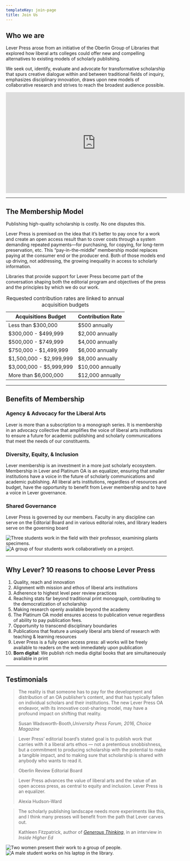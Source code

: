 ```yaml
---
templateKey: join-page
title: Join Us
---
```

<div class="row featurette">
    <div class="col-md-7">
        <h2 class="featurette-heading">Who we are</h2>
        <p class="lead"><span class="intro scala-sans text-primary">Lever Press arose</span> from an initiative of the Oberlin Group of Libraries that explored how liberal arts colleges could offer new and compelling alternatives to existing models of scholarly publishing.</p>
        <p>We seek out, identify, evaluate and advocate for transformative scholarship that spurs creative dialogue within and between traditional fields of inquiry, emphasizes disciplinary innovation, draws upon new models of collaborative research and strives to reach the broadest audience possible.</p>
    </div>
    <div class="col-md-5">
        <div class="video-embed embed-responsive embed-responsive-16by9">
        <iframe title="Why publish with Lever Press? video" width="560" height="315"
        src="https://www.youtube-nocookie.com/embed/e2vF-SG0-WU" frameborder="0"
        allow="accelerometer; autoplay; encrypted-media; gyroscope;
    picture-in-picture" allowfullscreen></iframe>
       </div>
    </div>
</div>
<hr class="featurette-divider">
<div class="row featurette">
    <div class="col-md-7 order-md-2">
        <h2 class="featurette-heading">The Membership Model</h2>
        <p class="lead">Publishing high-quality scholarship is costly. No one disputes this.</p>
        <p>Lever Press is premised on the idea that it’s better to pay once for a work and create an open access result than to cover costs through a system demanding repeated payments—for purchasing, for copying, for long-term preservation, etc. This “pay-in-the-middle” membership model replaces paying at the consumer end or the producer end. Both of those models end up driving, not addressing, the growing inequality in access to scholarly information.</p>
        <p>Libraries that provide support for Lever Press become part of the conversation shaping both the editorial program and objectives of the press and the principles by which we do our work.</p>
    </div>
    <div class="col-md-5 order-md-1">
        <table class="table table-bordered">
            <caption class="scala-sans">Requested contribution rates are linked to annual acquisition budgets</caption>
            <thead class="scala-sans">
                <tr>
                    <th scope="col">Acquisitions Budget</th>
                    <th scope="col">Contribution Rate</th>
                </tr>
            </thead>
            <tbody>
                <tr>
                    <td>Less than $300,000</td>
                    <td>$500 annually</td>
                </tr>
                <tr>
                    <td>$300,000 - $499,999</td>
                    <td>$2,000 annually</td>
                </tr>
                <tr>
                    <td>$500,000 - $749,999</td>
                    <td>$4,000 annually</td>
                </tr>
                <tr>
                    <td>$750,000 - $1,499,999</td>
                    <td>$6,000 annually</td>
                </tr>
                <tr>
                    <td>$1,500,000 - $2,999,999</td>
                    <td>$8,000 annually</td>
                </tr>
                <tr>
                    <td>$3,000,000 - $5,999,999</td>
                    <td>$10,000 annually</td>
                </tr>
                <tr>
                    <td>More than $6,000,000</td>
                    <td>$12,000 annually</td>
                </tr>
            </tbody>
        </table>
    </div>
</div>
<hr class="featurette-divider">
<div class="row featurette">
    <div class="col-md-7">
        <h2 class="featurette-heading">Benefits of Membership</h2>
        <h3 class="join-h3 text-primary">Agency &amp; Advocacy for the Liberal Arts</h3>
        <p>Lever is more than a subscription to a monograph series. It is membership in an advocacy collective that amplifies the voice of liberal arts institutions to ensure a future for academic publishing and scholarly communications that meet the needs of our constituents. </p>
        <h3 class="join-h3 text-primary">Diversity, Equity, &amp; Inclusion</h3>
        <p>Lever membership is an investment in a more just scholarly ecosystem. Membership in Lever and Platinum OA is an equalizer, ensuring that smaller institutions have a voice in the future of scholarly communications and academic publishing. All liberal arts institutions, regardless of resources and budget, have the opportunity to benefit from Lever membership and to have a voice in Lever governance.</p>
        <h3 class="join-h3 text-primary">Shared Governance</h3>
        <p>Lever Press is governed by our members. Faculty in any discipline can serve on the Editorial Board and in various editorial roles, and library leaders serve on the governing board</p>
    </div>
    <div class="col-md-5">
        <img class="img-fluid" src="/assets/join-us-image-4.jpg" alt="Three students work in the field with their professor, examining plants specimens."/>
        <img class="img-fluid" src="/assets/join-us-image-1.jpg" alt="A group of four students work collaboratively on a project."/>
    </div>
</div>
<hr class="featurette-divider">
<div class="row justify-content-md-center featurette">
    <div class="col-md-10">
        <h2 class="featurette-heading text-center">Why Lever? <span class="text-muted">10 reasons to choose Lever Press</span></h2>
        <p>
            <ol class="join">
                <li>Quality, reach and innovation</li>
                <li>Alignment with mission and ethos of liberal arts institutions</li>
                <li>Adherence to highest level peer review practices</li>
                <li>Reaching stats far beyond traditional print monograph, contributing to the democratization of scholarship</li>
                <li>Making research openly available beyond the academy</li>
                <li>The Platinum OA model ensures access to publication venue regardless of ability to pay publication fees.</li>
                <li>Opportunity to transcend disciplinary boundaries</li>
                <li>Publications that feature a uniquely liberal arts blend of research with teaching & learning resources</li>
                <li>Lever Press is a fully open access press: all works will be freely available to readers on the web immediately upon publication</li>
                <li><strong>Born digital</strong>: We publish rich media digital books that are simultaneously available in print</li>
            </ol>
        </p>
    </div>
</div>
<hr class="featurette-divider">
<div class="row featurette">
    <div class="col-md-7 order-md-2">
        <h2 class="featurette-heading">Testimonials</h2>
        <blockquote class="blockquote">
        <p class="mb-0">The reality is that someone has to pay for the development and distribution of an OA publisher’s content, and that has typically fallen on individual scholars and their institutions. The new Lever Press OA endeavor, with its innovative cost-sharing model, may have a profound impact on shifting that reality.</p>
        <footer class="blockquote-footer">Susan Wadsworth-Booth,<cite title="University Press Forum, 2016, Choice Magazine">University Press Forum, 2016, Choice Magazine</cite>
        </footer>
        </blockquote>
        <blockquote class="blockquote">
        <p class="mb-0">Lever Press’ editorial board’s stated goal is to publish work that carries with it a liberal arts ethos — not a pretentious snobbishness, but a commitment to producing scholarship with the potential to make a tangible impact, and to making sure that scholarship is shared with anybody who wants to read it.</p>
        <footer class="blockquote-footer">Oberlin Review Editorial Board</footer>
        </blockquote>
        <blockquote class="blockquote">
        <p class="mb-0">Lever Press advances the value of liberal arts and the value of an open access press, as central to equity and inclusion. Lever Press is an equalizer.</p> 
        <footer class="blockquote-footer">Alexia Hudson-Ward</footer>
        </blockquote>
        <blockquote class="blockquote">
        <p class="mb-0">The scholarly publishing landscape needs more experiments like this, and I think many presses will benefit from the path that Lever carves out.</p>
        <footer class="blockquote-footer">Kathleen Fitzpatrick, author of <cite><a href="https://jhupbooks.press.jhu.edu/title/generous-thinking">Generous Thinking</a></cite>, in an interview in <cite>Inside Higher Ed</cite>
        </footer>
        </blockquote>
    </div>
    <div class="col-md-5 order-md-1">
        <img class="img-fluid" src="/assets/join-us-image-2.jpg" alt="Two women present their work to a group of people."/>
        <img class="img-fluid" src="/assets/join-us-image-3.jpg" alt="A male student works on his laptop in the library."/>
    </div>
</div>
